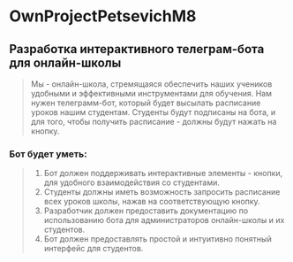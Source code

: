 # OwnProjectPetsevichM8

## Разработка интерактивного телеграм-бота для онлайн-школы

> Мы - онлайн-школа, стремящаяся обеспечить наших учеников удобными и эффективными инструментами для обучения. Нам нужен телеграмм-бот, который будет высылать расписание уроков нашим студентам. Студенты будут подписаны на бота, и для того, чтобы получить расписание - должны будут нажать на кнопку.

### Бот будет уметь:
> 1. Бот должен поддерживать интерактивные элементы - кнопки, для удобного взаимодействия со студентами.
> 2. Студенты должны иметь возможность запросить расписание всех уроков школы, нажав на соответствующую кнопку.
> 3. Разработчик должен предоставить документацию по использованию бота для администраторов онлайн-школы и их студентов.
> 4. Бот должен предоставлять простой и интуитивно понятный интерфейс для студентов.
